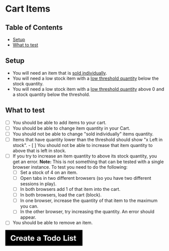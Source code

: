 # Cart Items <!-- omit in toc -->

## Table of Contents <!-- omit in toc -->

- [Setup](#setup)
- [What to test](#what-to-test)

## Setup

-   You will need an item that is [sold individually](https://docs.poocommerce.com/wp-content/uploads/2016/06/disable-stock-mgmt.png).
-   You will need a low stock item with a [low threshold quantity](https://docs.poocommerce.com/wp-content/uploads/2016/06/simpleproduct-inventory.png) below the stock quantity.
-   You will need a low stock item with a [low threshold quantity](https://docs.poocommerce.com/wp-content/uploads/2016/06/simpleproduct-inventory.png) above 0 and a stock quantity below the threshold.

## What to test

-   [ ] You should be able to add items to your cart.
-   [ ] You should be able to change item quantity in your Cart.
-   [ ] You should not be able to change "sold individually" items quantity.
-   [ ] Items that have quantity lower than the threshold should show "x Left in stock". - [ ] You should not be able to increase that item quantity to above that is left in stock.
-   [ ] If you try to increase an item quantity to above its stock quantity, you get an error. **Note:** This is not something that can be tested with a single browser instance. To test you need to do the following:
    -   [ ] Set a stock of 4 on an item.
    -   [ ] Open tabs in two different browsers (so you have two different sessions in play).
    -   [ ] In both browsers add 1 of that item into the cart.
    -   [ ] In both browsers, load the cart (block).
    -   [ ] In one browser, increase the quantity of that item to the maximum you can.
    -   [ ] In the other browser, try increasing the quantity. An error should appear.
-   [ ] You should be able to remove an item.

[![Create Todo list](https://raw.githubusercontent.com/senadir/todo-my-markdown/master/public/github-button.svg?sanitize=true)](https://git-todo.netlify.app/create)
